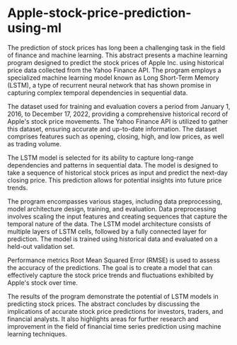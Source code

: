 # Apple-stock-price-prediction-using-ml

The prediction of stock prices has long been a challenging task in the field of finance and machine learning. This abstract presents a machine learning program designed to predict the stock prices of Apple Inc. using historical price data collected from the Yahoo Finance API. The program employs a specialized machine learning model known as Long Short-Term Memory (LSTM), a type of recurrent neural network that has shown promise in capturing complex temporal dependencies in sequential data.

The dataset used for training and evaluation covers a period from January 1, 2016, to December 17, 2022, providing a comprehensive historical record of Apple's stock price movements. The Yahoo Finance API is utilized to gather this dataset, ensuring accurate and up-to-date information. The dataset comprises features such as opening, closing, high, and low prices, as well as trading volume.

The LSTM model is selected for its ability to capture long-range dependencies and patterns in sequential data. The model is designed to take a sequence of historical stock prices as input and predict the next-day closing price. This prediction allows for potential insights into future price trends.

The program encompasses various stages, including data preprocessing, model architecture design, training, and evaluation. Data preprocessing involves scaling the input features and creating sequences that capture the temporal nature of the data. The LSTM model architecture consists of multiple layers of LSTM cells, followed by a fully connected layer for prediction. The model is trained using historical data and evaluated on a held-out validation set.

Performance metrics Root Mean Squared Error (RMSE) is used to assess the accuracy of the predictions. The goal is to create a model that can effectively capture the stock price trends and fluctuations exhibited by Apple's stock over time.

The results of the program demonstrate the potential of LSTM models in predicting stock prices. The abstract concludes by discussing the implications of accurate stock price predictions for investors, traders, and financial analysts. It also highlights areas for further research and improvement in the field of financial time series prediction using machine learning techniques.
